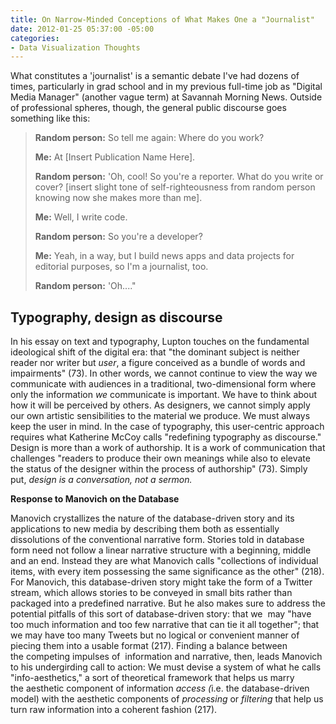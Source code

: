 ```yaml
---
title: On Narrow-Minded Conceptions of What Makes One a "Journalist"
date: 2012-01-25 05:37:00 -05:00
categories:
- Data Visualization Thoughts
---
```


<p>What constitutes a 'journalist' is a semantic debate I've had dozens of times, particularly in grad school and in my previous full-time job as "Digital Media Manager" (another vague term) at Savannah Morning News. Outside of professional spheres, though, the general public discourse goes something like this:</p>
<blockquote><p><strong>Random person:</strong> So tell me again: Where do you work?</p>
<p><strong>Me:</strong> At [Insert Publication Name Here].</p>
<p><strong>Random person:</strong> 'Oh, cool! So you're a reporter. What do you write or cover? [insert slight tone of self-righteousness from random person knowing now she makes more than me].</p>
<p><strong>Me:</strong> Well, I write code.</p>
<p><strong>Random person:</strong> So you're a developer?</p>
<p><strong>Me:</strong> Yeah, in a way, but I build news apps and data projects for editorial purposes, so I'm a journalist, too.</p>
<p><strong>Random person:</strong> 'Oh...."</p></blockquote>
<h2>Typography, design as discourse</h2>
<p>In his essay on text and typography, Lupton touches on the fundamental ideological shift of the digital era: that "the dominant subject is neither reader nor writer but <em>user</em>, a figure conceived as a bundle of words and impairments" (73). In other words, we cannot continue to view the way we communicate with audiences in a traditional, two-dimensional form where only the information <em>we</em> communicate is important. We have to think about how it will be perceived by others. As designers, we cannot simply apply our own artistic sensibilities to the material we produce. We must always keep the user in mind. In the case of typography, this user-centric approach requires what Katherine McCoy calls "redefining typography as discourse." Design is more than a work of authorship. It is a work of communication that challenges "readers to produce their own meanings while also to elevate the status of the designer within the process of authorship" (73). Simply put, <em>design is a conversation, not a sermon.</em></p>
<p><strong>Response to Manovich on the Database</strong></p>
<p>Manovich crystallizes the nature of the database-driven story and its applications to new media by describing them both as essentially dissolutions of the conventional narrative form. Stories told in database form need not follow a linear narrative structure with a beginning, middle and an end. Instead they are what Manovich calls "collections of individual items, with every item possessing the same significance as the other" (218). For Manovich, this database-driven story might take the form of a Twitter stream, which allows stories to be conveyed in small bits rather than packaged into a predefined narrative. But he also makes sure to address the potential pitfalls of this sort of database-driven story: that we  may "have too much information and too few narrative that can tie it all together"; that we may have too many Tweets but no logical or convenient manner of piecing them into a usable format (217). Finding a balance between the competing impulses of  information and narrative, then, leads Manovich to his undergirding call to action: We must devise a system of what he calls "info-aesthetics," a sort of theoretical framework that helps us marry the aesthetic component of information <em>access (</em>i.e. the database-driven model) with the aesthetic components of <em>processing </em>or <em>filtering</em> that help us turn raw information into a coherent fashion (217).</p>
<p>&nbsp;</p>
